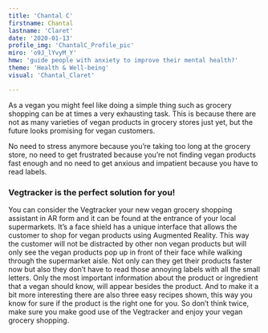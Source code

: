 ```yaml
---
title: 'Chantal C'
firstname: Chantal
lastname: 'Claret'
date: '2020-01-13'
profile_img: 'ChantalC_Profile_pic'
miro: 'o9J_lYvyM_Y'
hmw: 'guide people with anxiety to improve their mental health?'
theme: 'Health & Well-being'
visual: 'Chantal_Claret'

---
```


As a vegan you might feel like doing a simple thing such as grocery shopping can be at times a very exhausting task. This is because there are not as many varieties of vegan products in grocery stores just yet, but the future looks promising for vegan customers. 

No need to stress anymore because you’re taking too long at the grocery store, no need to get frustrated because you’re not finding vegan products fast enough and no need to get anxious and impatient because you have to read labels. 

### Vegtracker is the perfect solution for you! 

You can consider the Vegtracker your new vegan grocery shopping assistant in AR form and it can be found at the entrance of your local supermarkets. It’s a face shield has a unique interface that allows the customer to shop for vegan products using Augmented Reality. This way the customer will not be distracted by other non vegan products but will only see the vegan products pop up in front of their face while walking through the supermarket aisle. Not only can they get their products faster now but also they don’t have to read those annoying labels with all the small letters. Only the most important information about the product or ingredient that a vegan should know, will appear besides the product. And to make it a bit more interesting there are also three easy recipes shown, this way you know for sure if the product is the right one for you. So don’t think twice, make sure you make good use of the Vegtracker and enjoy your vegan grocery shopping. 

